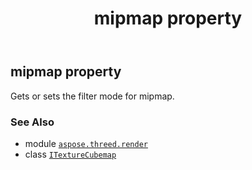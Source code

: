 ﻿---
title: mipmap property
second_title: Aspose.3D for Python via .NET API References
description: 
type: docs
weight: 100
url: /python-net/aspose.threed.render/itexturecubemap/mipmap/
is_root: false
---

## mipmap property


Gets or sets the filter mode for mipmap.

### See Also
* module [`aspose.threed.render`](../../)
* class [`ITextureCubemap`](/3d/python-net/aspose.threed.render/itexturecubemap)
